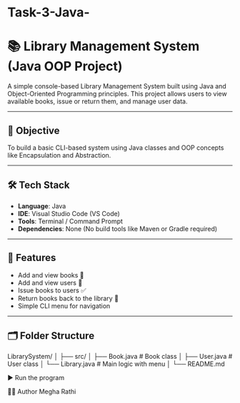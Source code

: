 # Task-3-Java-
# 📚 Library Management System (Java OOP Project)

A simple console-based Library Management System built using Java and Object-Oriented Programming principles. This project allows users to view available books, issue or return them, and manage user data.

---

## 🎯 Objective

To build a basic CLI-based system using Java classes and OOP concepts like Encapsulation and Abstraction.

---

## 🛠️ Tech Stack

- **Language**: Java
- **IDE**: Visual Studio Code (VS Code)
- **Tools**: Terminal / Command Prompt
- **Dependencies**: None (No build tools like Maven or Gradle required)

---

## 🧩 Features

- Add and view books 📘
- Add and view users 👤
- Issue books to users ✅
- Return books back to the library 🔁
- Simple CLI menu for navigation

---

## 🗂️ Folder Structure

LibrarySystem/
│
├── src/
│ ├── Book.java # Book class
│ ├── User.java # User class
│ └── Library.java # Main logic with menu
│
└── README.md

▶️ Run the program

👩‍💻 Author
Megha Rathi
